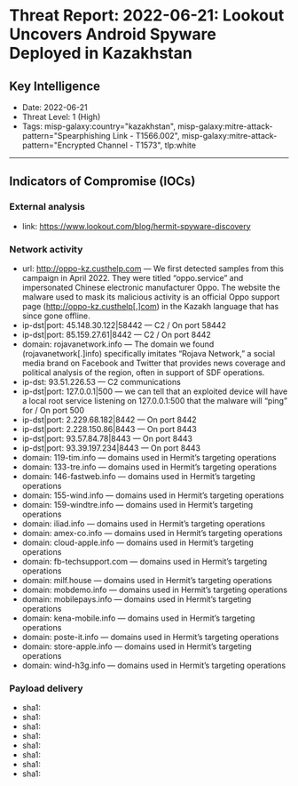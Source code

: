 # Threat Report: 2022-06-21: Lookout Uncovers Android Spyware Deployed in Kazakhstan


## Key Intelligence
* Date: 2022-06-21
* Threat Level: 1 (High)
* Tags: misp-galaxy:country="kazakhstan", misp-galaxy:mitre-attack-pattern="Spearphishing Link - T1566.002", misp-galaxy:mitre-attack-pattern="Encrypted Channel - T1573", tlp:white

---

## Indicators of Compromise (IOCs)
### External analysis
* link: https://www.lookout.com/blog/hermit-spyware-discovery

### Network activity
* url: http://oppo-kz.custhelp.com — We first detected samples from this campaign in April 2022. They were titled “oppo.service” and impersonated Chinese electronic manufacturer Oppo. The website the malware used to mask its malicious activity is an official Oppo support page (http://oppo-kz.custhelp[.]com) in the Kazakh language that has since gone offline.
* ip-dst|port: 45.148.30.122|58442 — C2 / On port 58442
* ip-dst|port: 85.159.27.61|8442 — C2 / On port 8442
* domain: rojavanetwork.info — The domain we found (rojavanetwork[.]info) specifically imitates “Rojava Network,” a social media brand on Facebook and Twitter that provides news coverage and political analysis of the region, often in support of SDF operations.
* ip-dst: 93.51.226.53 — C2 communications
* ip-dst|port: 127.0.0.1|500 — we can tell that an exploited device will have a local root service listening on 127.0.0.1:500 that the malware will “ping” for / On port 500
* ip-dst|port: 2.229.68.182|8442 — On port 8442
* ip-dst|port: 2.228.150.86|8443 — On port 8443
* ip-dst|port: 93.57.84.78|8443 — On port 8443
* ip-dst|port: 93.39.197.234|8443 — On port 8443
* domain: 119-tim.info — domains used in Hermit’s targeting operations
* domain: 133-tre.info — domains used in Hermit’s targeting operations
* domain: 146-fastweb.info — domains used in Hermit’s targeting operations
* domain: 155-wind.info — domains used in Hermit’s targeting operations
* domain: 159-windtre.info — domains used in Hermit’s targeting operations
* domain: iliad.info — domains used in Hermit’s targeting operations
* domain: amex-co.info — domains used in Hermit’s targeting operations
* domain: cloud-apple.info — domains used in Hermit’s targeting operations
* domain: fb-techsupport.com — domains used in Hermit’s targeting operations
* domain: milf.house — domains used in Hermit’s targeting operations
* domain: mobdemo.info — domains used in Hermit’s targeting operations
* domain: mobilepays.info — domains used in Hermit’s targeting operations
* domain: kena-mobile.info — domains used in Hermit’s targeting operations
* domain: poste-it.info — domains used in Hermit’s targeting operations
* domain: store-apple.info — domains used in Hermit’s targeting operations
* domain: wind-h3g.info — domains used in Hermit’s targeting operations

### Payload delivery
* sha1: <sha1>
* sha1: <sha1>
* sha1: <sha1>
* sha1: <sha1>
* sha1: <sha1>
* sha1: <sha1>
* sha1: <sha1>
* sha1: <sha1>
